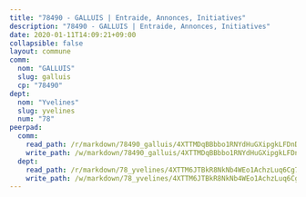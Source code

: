 ```yaml
---
title: "78490 - GALLUIS | Entraide, Annonces, Initiatives"
description: "78490 - GALLUIS | Entraide, Annonces, Initiatives"
date: 2020-01-11T14:09:21+09:00
collapsible: false
layout: commune
comm:
  nom: "GALLUIS"
  slug: galluis
  cp: "78490"
dept:
  nom: "Yvelines"
  slug: yvelines
  num: "78"
peerpad:
  comm:
    read_path: /r/markdown/78490_galluis/4XTTMDqBBbbo1RNYdHuGXipgkLFDnDfaBgPgkmx1HwvEednGv
    write_path: /w/markdown/78490_galluis/4XTTMDqBBbbo1RNYdHuGXipgkLFDnDfaBgPgkmx1HwvEednGv-K3TgU5Nxmj9hPao31wSJ39oAHkRTkLJgSN3WWnvuuprFnfNGc6Mvv45AJ3PSyisLR9urkoMg7MFt29S7CLtq7ZSLHdbjoMZbGg87VHFjkRKrFqkv56xobhcwtVUr1cf2zSn4W6E2
  dept:
    read_path: /r/markdown/78_yvelines/4XTTM6JTBkR8NkNb4WEo1AchzLuq6Cg73ydg7w9pErcQZA13p
    write_path: /w/markdown/78_yvelines/4XTTM6JTBkR8NkNb4WEo1AchzLuq6Cg73ydg7w9pErcQZA13p-K3TgUBFRQCPZwoWqJkunXeSjdgbtU3xzUSsui8DBc3rCTw6mbo4gNvfQRdE99JD3AnVW7fzseq687LKfGWCfAPajih5ByiZ3SpFz1r449oWaDnM5BHKZTbYtf6pEhRvzWbcazhrS
---
```


